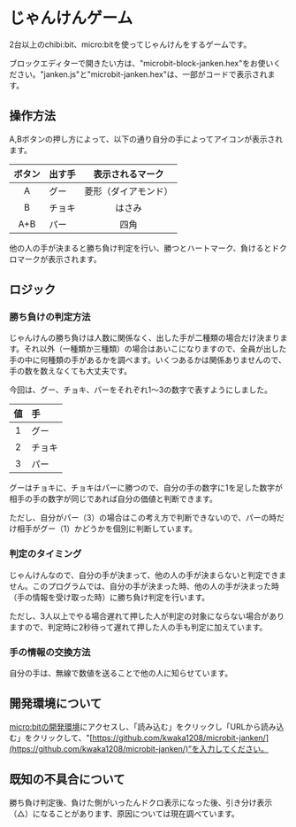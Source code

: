 # じゃんけんゲーム
2台以上のchibi:bit、micro:bitを使ってじゃんけんをするゲームです。

ブロックエディターで開きたい方は、"microbit-block-janken.hex"をお使いください。"janken.js"と"microbit-janken.hex"は、一部がコードで表示されます。

## 操作方法
A,Bボタンの押し方によって、以下の通り自分の手によってアイコンが表示されます。

|ボタン|出す手|表示されるマーク|
|:--:|:--|:--:|
|A|グー|菱形（ダイアモンド）|
|B|チョキ|はさみ|
|A+B|パー|四角|

他の人の手が決まると勝ち負け判定を行い、勝つとハートマーク、負けるとドクロマークが表示されます。

## ロジック
### 勝ち負けの判定方法
じゃんけんの勝ち負けは人数に関係なく、出した手が二種類の場合だけ決まります。それ以外（一種類か三種類）の場合はあいこになりますので、全員が出した手の中に何種類の手があるかを調べます。いくつあるかは関係ありませんので、手の数を数えなくても大丈夫です。

今回は、グー、チョキ、パーをそれぞれ1〜3の数字で表すようにしました。

|値|手|
|:--:|:--|
|1|グー|
|2|チョキ|
|3|パー|

グーはチョキに、チョキはパーに勝つので、自分の手の数字に1を足した数字が相手の手の数字が同じであれば自分の価値と判断できます。

ただし、自分がパー（3）の場合はこの考え方で判断できないので、パーの時だけ相手がグー（1）かどうかを個別に判断しています。

### 判定のタイミング
じゃんけんなので、自分の手が決まって、他の人の手が決まらないと判定できません。このプログラムでは、自分の手が決まった時、他の人の手が決まった時（手の情報を受け取った時）に勝ち負け判定を行います。

ただし、3人以上でやる場合遅れて押した人が判定の対象にならない場合がありますので、判定時に2秒待って遅れて押した人の手も判定に加えています。

### 手の情報の交換方法
自分の手は、無線で数値を送ることで他の人に知らせています。

## 開発環境について
[micro:bitの開発環境](https://makecode.microbit.org/)にアクセスし、「読み込む」をクリックし「URLから読み込む」をクリックして、"[https://github.com/kwaka1208/microbit-janken/](https://github.com/kwaka1208/microbit-janken/)”を入力してください。

## 既知の不具合について
勝ち負け判定後、負けた側がいったんドクロ表示になった後、引き分け表示（△）になることがあります、原因については現在調べています。
